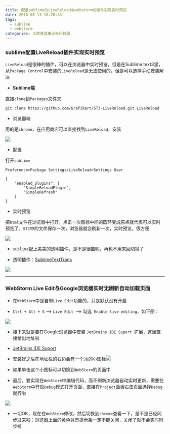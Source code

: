 ```yaml
---
title: 配置sublime的LiveReload与webstorm的插件实现实时预览
date: 2016-08-13 18:20:43
tags: 
  - sublime
  - webstorm 
categories: 工欲善其事必先利其器
---
```



### sublime配置LiveReload插件实现实时预览
<!--more-->
`LiveReload`是很棒的插件，可以在浏览器中实时预览，但是在Sublime text3里，从`Package Control`中安装的`LiveReload`是无法使用的，但是可以选择手动安装解决

- **Sublime端**

直接`clone`到`Packages`文件夹

```
git clone https://github.com/Grafikart/ST3-LiveReload.git LiveReload

```

- 浏览器端

用的是`chrome`，在应用商店可以直接找到`LiveReload`，安装

![](http://image.codes51.com/Article/image/20151225/20151225164913_2188.jpg)

- 配置

打开`sublime `

`Preference>Package Settings>LiveReload>Settings User`

```
{
    "enabled_plugins": [
        "SimpleReloadPlugin",
        "SimpleRefresh"
    ]
}
```
- 实时预览

把`html`文件在浏览器中打开，点击一次图标中间的圆环变成原点就代表可以实时预览了。`ST3`中的文件保存一次，浏览器就会刷新一次，实时预览，很方便

![](http://image.codes51.com/Article/image/20151225/20151225164914_1563.jpg)


- `sublime`配上美美的透明插件，是不是很酷呢，再也不用来回切换了

- 透明插件：[SublimeTextTrans](https://github.com/vhanla/SublimeTextTrans)

![](http://7xq6al.com1.z0.glb.clouddn.com/snapshot.png)


---


###  WebStorm Live Edit与Google浏览器实时无刷新自动加载页面

- 在`WebStorm`中是自带`Live Edit`功能的，只是默认没有开启

- `Ctrl + Alt + S` --> `Live Edit `--> 勾选` Enable live editing`，如下图：

![](http://static.oschina.net/uploads/space/2014/0617/233936_cv38_1473099.png)

- 接下来就是要在Google浏览器中安装 `JetBrains IDE Suport `扩展，这里直接给出地址啦

- [JetBrains IDE Suport ](https://chrome.google.com/webstore/detail/hmhgeddbohgjknpmjagkdomcpobmllji)

- 安装好之后在地址栏的右边会有一个`JB`的小图标![](http://static.oschina.net/uploads/space/2014/0617/234605_fNis_1473099.png)

- 如果单击这个小图标可以切换到`WebStorm`的页面中

- 最后，要实现在`WebStorm`中编辑代码，而不刷新浏览器自动实时更新，需要在`WebStorm`中开启`Debug`模式打开页面，直接在`Project`面板右击页面选择`Debug`就行啦

![](http://static.oschina.net/uploads/space/2014/0618/000227_NoT5_1473099.png)

- 一切OK，现在在`WebStorm`修改，然后切换到`chrome`查看一下，是不是已经同步过来啦；浏览器上面的黄色背景提示条一定不能关闭，关闭了就不会实时同步啦



